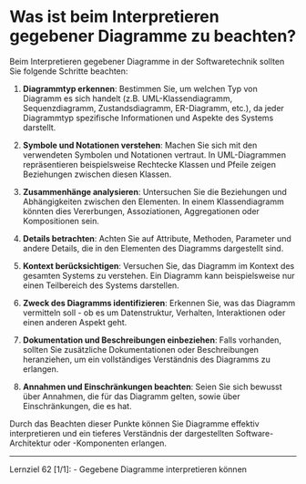 # Was ist beim Interpretieren gegebener Diagramme zu beachten?

Beim Interpretieren gegebener Diagramme in der Softwaretechnik sollten Sie folgende Schritte beachten:

1. **Diagrammtyp erkennen**: Bestimmen Sie, um welchen Typ von Diagramm es sich handelt (z.B. UML-Klassendiagramm, Sequenzdiagramm, Zustandsdiagramm, ER-Diagramm, etc.), da jeder Diagrammtyp spezifische Informationen und Aspekte des Systems darstellt.

2. **Symbole und Notationen verstehen**: Machen Sie sich mit den verwendeten Symbolen und Notationen vertraut. In UML-Diagrammen repräsentieren beispielsweise Rechtecke Klassen und Pfeile zeigen Beziehungen zwischen diesen Klassen.

3. **Zusammenhänge analysieren**: Untersuchen Sie die Beziehungen und Abhängigkeiten zwischen den Elementen. In einem Klassendiagramm könnten dies Vererbungen, Assoziationen, Aggregationen oder Kompositionen sein.

4. **Details betrachten**: Achten Sie auf Attribute, Methoden, Parameter und andere Details, die in den Elementen des Diagramms dargestellt sind.

5. **Kontext berücksichtigen**: Versuchen Sie, das Diagramm im Kontext des gesamten Systems zu verstehen. Ein Diagramm kann beispielsweise nur einen Teilbereich des Systems darstellen.

6. **Zweck des Diagramms identifizieren**: Erkennen Sie, was das Diagramm vermitteln soll - ob es um Datenstruktur, Verhalten, Interaktionen oder einen anderen Aspekt geht.

7. **Dokumentation und Beschreibungen einbeziehen**: Falls vorhanden, sollten Sie zusätzliche Dokumentationen oder Beschreibungen heranziehen, um ein vollständiges Verständnis des Diagramms zu erlangen.

8. **Annahmen und Einschränkungen beachten**: Seien Sie sich bewusst über Annahmen, die für das Diagramm gelten, sowie über Einschränkungen, die es hat.

Durch das Beachten dieser Punkte können Sie Diagramme effektiv interpretieren und ein tieferes Verständnis der dargestellten Software-Architektur oder -Komponenten erlangen.

---

Lernziel 62 \[1/1\]: - Gegebene Diagramme interpretieren können
